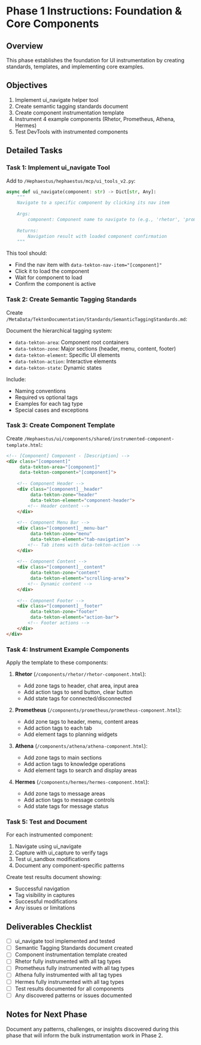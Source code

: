 # Phase 1 Instructions: Foundation & Core Components

## Overview

This phase establishes the foundation for UI instrumentation by creating standards, templates, and implementing core examples.

## Objectives

1. Implement ui_navigate helper tool
2. Create semantic tagging standards document  
3. Create component instrumentation template
4. Instrument 4 example components (Rhetor, Prometheus, Athena, Hermes)
5. Test DevTools with instrumented components

## Detailed Tasks

### Task 1: Implement ui_navigate Tool

Add to `/Hephaestus/hephaestus/mcp/ui_tools_v2.py`:

```python
async def ui_navigate(component: str) -> Dict[str, Any]:
    """
    Navigate to a specific component by clicking its nav item
    
    Args:
        component: Component name to navigate to (e.g., 'rhetor', 'prometheus')
        
    Returns:
        Navigation result with loaded component confirmation
    """
```

This tool should:
- Find the nav item with `data-tekton-nav-item="[component]"`  
- Click it to load the component
- Wait for component to load
- Confirm the component is active

### Task 2: Create Semantic Tagging Standards

Create `/MetaData/TektonDocumentation/Standards/SemanticTaggingStandards.md`:

Document the hierarchical tagging system:
- `data-tekton-area`: Component root containers
- `data-tekton-zone`: Major sections (header, menu, content, footer)
- `data-tekton-element`: Specific UI elements
- `data-tekton-action`: Interactive elements
- `data-tekton-state`: Dynamic states

Include:
- Naming conventions
- Required vs optional tags
- Examples for each tag type
- Special cases and exceptions

### Task 3: Create Component Template

Create `/Hephaestus/ui/components/shared/instrumented-component-template.html`:

```html
<!-- [Component] Component - [Description] -->
<div class="[component]" 
     data-tekton-area="[component]"
     data-tekton-component="[component]">
    
    <!-- Component Header -->
    <div class="[component]__header" 
         data-tekton-zone="header"
         data-tekton-element="component-header">
        <!-- Header content -->
    </div>
    
    <!-- Component Menu Bar -->
    <div class="[component]__menu-bar" 
         data-tekton-zone="menu"
         data-tekton-element="tab-navigation">
        <!-- Tab items with data-tekton-action -->
    </div>
    
    <!-- Component Content -->
    <div class="[component]__content" 
         data-tekton-zone="content"
         data-tekton-element="scrolling-area">
        <!-- Dynamic content -->
    </div>
    
    <!-- Component Footer -->
    <div class="[component]__footer" 
         data-tekton-zone="footer"
         data-tekton-element="action-bar">
        <!-- Footer actions -->
    </div>
</div>
```

### Task 4: Instrument Example Components

Apply the template to these components:

1. **Rhetor** (`/components/rhetor/rhetor-component.html`):
   - Add zone tags to header, chat area, input area
   - Add action tags to send button, clear button
   - Add state tags for connected/disconnected

2. **Prometheus** (`/components/prometheus/prometheus-component.html`):
   - Add zone tags to header, menu, content areas
   - Add action tags to each tab
   - Add element tags to planning widgets

3. **Athena** (`/components/athena/athena-component.html`):
   - Add zone tags to main sections
   - Add action tags to knowledge operations
   - Add element tags to search and display areas

4. **Hermes** (`/components/hermes/hermes-component.html`):
   - Add zone tags to message areas
   - Add action tags to message controls
   - Add state tags for message status

### Task 5: Test and Document

For each instrumented component:

1. Navigate using ui_navigate
2. Capture with ui_capture to verify tags
3. Test ui_sandbox modifications
4. Document any component-specific patterns

Create test results document showing:
- Successful navigation
- Tag visibility in captures
- Successful modifications
- Any issues or limitations

## Deliverables Checklist

- [ ] ui_navigate tool implemented and tested
- [ ] Semantic Tagging Standards document created
- [ ] Component instrumentation template created
- [ ] Rhetor fully instrumented with all tag types
- [ ] Prometheus fully instrumented with all tag types  
- [ ] Athena fully instrumented with all tag types
- [ ] Hermes fully instrumented with all tag types
- [ ] Test results documented for all components
- [ ] Any discovered patterns or issues documented

## Notes for Next Phase

Document any patterns, challenges, or insights discovered during this phase that will inform the bulk instrumentation work in Phase 2.